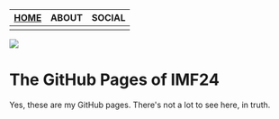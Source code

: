 | [HOME](README.md) | ABOUT | SOCIAL |
| ----------------- | ----- | ------ |
|                   |       |        |

![](res/img/imf24.png)

# The GitHub Pages of IMF24

Yes, these are my GitHub pages. There's not a lot to see here, in truth.